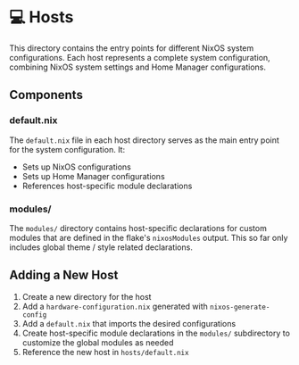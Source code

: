 # 💻 Hosts

This directory contains the entry points for different NixOS system configurations. Each host represents a complete system configuration, combining NixOS system settings and Home Manager configurations.

## Components

### default.nix

The `default.nix` file in each host directory serves as the main entry point for the system configuration. It:

- Sets up NixOS configurations
- Sets up Home Manager configurations
- References host-specific module declarations

### modules/

The `modules/` directory contains host-specific declarations for custom modules that are defined in the flake's `nixosModules` output. This so far only includes global theme / style related declarations.

## Adding a New Host

1. Create a new directory for the host
1. Add a `hardware-configuration.nix` generated with `nixos-generate-config`
1. Add a `default.nix` that imports the desired configurations
1. Create host-specific module declarations in the `modules/` subdirectory to customize the global modules as needed
1. Reference the new host in `hosts/default.nix`
